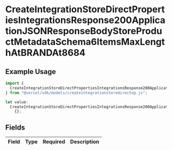 # CreateIntegrationStoreDirectPropertiesIntegrationsResponse200ApplicationJSONResponseBodyStoreProductMetadataSchema6ItemsMaxLengthAtBRANDAt8684

## Example Usage

```typescript
import {
  CreateIntegrationStoreDirectPropertiesIntegrationsResponse200ApplicationJSONResponseBodyStoreProductMetadataSchema6ItemsMaxLengthAtBRANDAt8684,
} from "@vercel/sdk/models/createintegrationstoredirectop.js";

let value:
  CreateIntegrationStoreDirectPropertiesIntegrationsResponse200ApplicationJSONResponseBodyStoreProductMetadataSchema6ItemsMaxLengthAtBRANDAt8684 =
    {};
```

## Fields

| Field       | Type        | Required    | Description |
| ----------- | ----------- | ----------- | ----------- |